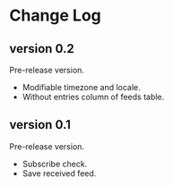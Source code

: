 # Change Log

## version 0.2
Pre-release version.
- Modifiable timezone and locale.
- Without entries column of feeds table.

## version 0.1
Pre-release version.
- Subscribe check.
- Save received feed.

